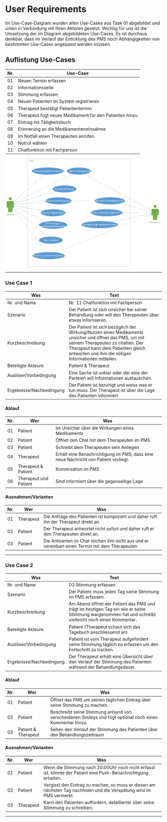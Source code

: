 # User Requirements
Im Use-Case-Daigram wurden allen Use-Cases aus Task 01 abgebildet und unten in Verbindung mit Ihren Aktoren gesetzt.
Wichtig für uns ist die Umsetzung der im Diagram abgebildeten Use-Cases.
Es ist durchaus denkbar, dass im Verlauf der Enticklung des PMS noch Abhängigkeiten von bestimmten Use-Cases angepasst werden müssen.
## Auflistung Use-Cases 

Nr. | Use-Case
-----|-------
01 | Neuen Termin erfassen
02 | Informationsseite
03 | Stimmung erfassen
04 | Neuen Patienten im System registrieren
05 | Therapeut bestätigt Patiententermin
06 | Therapeut fügt neues Medikament für den Patienten hinzu
07 | Eintrag ins Tätigkeitsbuch
08 | Erinnerung an die Medikamenteneinnahme
09 | Im Notfall einen Therapeuten anrufen
10 | Notruf wählen
11 | Chatfunktion mit Fachperson


![UseCases](resources/04_user_requirements_definition.jpg "Use Cases")

***

### Use Case 1

Was | Text
-----|--------
Nr. und Name | Nr. 11 Chatfunktion mit Fachperson
Szenario | Der Patient ist sich unsicher bei seiner Behandlung oder will den Therapeuten über etwas informieren.
Kurzbeschreibung | Der Patient ist sich bezüglich der Wirkung/Nutzen eines Medikaments unsicher und öffnet das PMS, um mit seinem Therapeuten zu chatten. Der Therapeut kann dem Patienten gleich antworten und ihm die nötigen Informationen mitteilen.
Beteiligte Akteure | Patient & Therapeut
Auslöser/Vorbedingung | Eine Sache ist unklar oder der eine der Parteien will Informationen austauschen.
Ergebnisse/Nachbedingung | Der Patient ist beruhigt und weiss was er tun muss. Der Therapeut ist über die Lage des Patienten informiert.

#### Ablauf

Nr. | Wer | Was
-----|--------|--------
01 | Patient | Ist Unsicher über die Wirkungen eines Medikaments
02 | Patient | Öffnet den Chat mit dem Therapeuten im PMS
03 | Patient | Schreibt dem Therapeuten sein Anliegen
04 | Therapeut | Erhält eine Benachrichtigung im PMS, dass eine neue Nachricht von Patient vorliegt.
05 | Therapeut & Patient | Konversation im PMS
06 | Therapeut und Patient| Sind informiert über die gegenseitige Lage

#### Ausnahmen/Varianten

Nr. | Wer | Was
-----|--------|--------
01 | Therapeut | Die Anfrage des Patienten ist kompliziert und daher ruft ihn der Therapeut direkt an
02 | Patient | Der Therapeut antwortet nicht sofort und daher ruft er den Therapeuten direkt an.
03 | Patient | Die Antowrten im Chat reichen ihm nicht aus und er vereinbart einen Termin mit dem Therapeuten

***

### Use Case 2

Was | Text
-----|--------
Nr. und Name | 03 Stimmung erfassen
Szenario | Der Patient muss jeden Tag seine Stimmung im PMS erfassen.
Kurzbeschreibung | Am Abend öffnet der Patient das PMS und trägt im heutigen Tag ein wie er seine Stimmung wargenommen hat und schreibt vielleicht noch einen Kommentar.
Beteiligte Akteure | Patient (Therapeut schaut sich das Tagebuch anschliessend an)
Auslöser/Vorbedingung | Patient ist vom Therapeut aufgefordert seine Stimmung täglich zu erfassen um den Fortschritt zu tracken.
Ergebnisse/Nachbedingung | Der Therapeut erhält eine Übersicht über den Verlauf der Stimmung des Patienten während der Behandlungsdauer.

#### Ablauf

Nr. | Wer | Was
-----|--------|--------
01 | Patient | Öffnet das PMS um seinen täglichen Eintrag über seine Stimmung zu machen.
02 | Patient | Beschreibt seine Stimmung anhand von verscheidenen Smileys und fügt optional noch einen Kommentar hinzu.
03 | Patient & Therapeut | Sehen den Verlauf der Stimmung des Patienten über den Behandlungszeitraum

#### Ausnahmen/Varianten

Nr. | Wer | Was
-----|--------|--------
01 | Patient | Wenn die Stimmung nach 20:00Uhr noch nicht erfasst ist, könnte der Patient eine Push-Benachrichtigung erhalten.
02 | Patient | Vergisst den Eintrag zu machen, so muss er diesen am nächsten Tag nachholen und die Verspätung wird im PMS vermerkt.
03 | Therapeut | Kann den Patienten auffordern, detaillierter über seine Stimmung zu schreiben.

***
